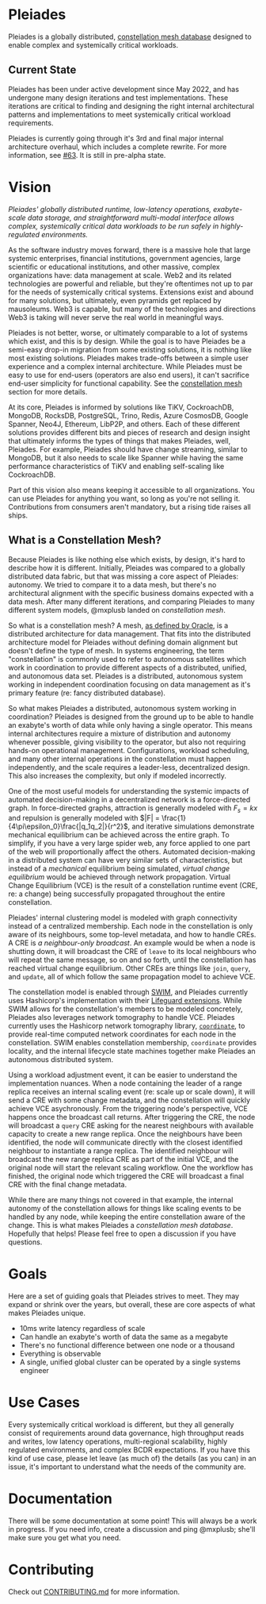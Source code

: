 # Pleiades

Pleiades is a globally distributed, [constellation mesh database](#what-is-a-constellation-mesh) designed to enable complex and systemically critical workloads.

## Current State

Pleiades has been under active development since May 2022, and has undergone many design iterations and test implementations. These iterations are critical to finding and designing the right internal architectural patterns and implementations to meet systemically critical workload requirements.

Pleiades is currently going through it's 3rd and final major internal architecture overhaul, which includes a complete rewrite. For more information, see [#63](https://github.com/mxplusb/pleiades/issues/63). It is still in pre-alpha state.

# Vision

_Pleiades' globally distributed runtime, low-latency operations, exabyte-scale data storage, and straightforward multi-modal interface allows complex, systemically critical data workloads to be run safely in highly-regulated environments._

As the software industry moves forward, there is a massive hole that large systemic enterprises, financial institutions, government agencies, large scientific or educational institutions, and other massive, complex organizations have: data management at scale. Web2 and its related technologies are powerful and reliable, but they're oftentimes not up to par for the needs of systemically critical systems. Extensions exist and abound for many solutions, but ultimately, even pyramids get replaced by mausoleums. Web3 is capable, but many of the technologies and directions Web3 is taking will never serve the real world in meaningful ways.

Pleiades is not better, worse, or ultimately comparable to a lot of systems which exist, and this is by design. While the goal is to have Pleiades be a semi-easy drop-in migration from some existing solutions, it is nothing like most existing solutions. Pleiades makes trade-offs between a simple user experience and a complex internal architecture. While Pleiades must be easy to use for end-users (operators are also end users), it can't sacrifice end-user simplicity for functional capability. See the [constellation mesh](#what-is-a-constellation-mesh) section for more details.

At its core, Pleiades is informed by solutions like TiKV, CockroachDB, MongoDB, RocksDB, PostgreSQL, Trino, Redis, Azure CosmosDB, Google Spanner, Neo4J, Ethereum, LibP2P, and others. Each of these different solutions provides different bits and pieces of research and design insight that ultimately informs the types of things that makes Pleiades, well, Pleiades. For example, Pleiades should have change streaming, similar to MongoDB, but it also needs to scale like Spanner while having the same performance characteristics of TiKV and enabling self-scaling like CockroachDB.

Part of this vision also means keeping it accessible to all organizations. You can use Pleiades for anything you want, so long as you're not selling it. Contributions from consumers aren't mandatory, but a rising tide raises all ships.

## What is a Constellation Mesh?

Because Pleiades is like nothing else which exists, by design, it's hard to describe how it is different. Initially, Pleiades was compared to a globally distributed data fabric, but that was missing a core aspect of Pleiades: autonomy. We tried to compare it to a data mesh, but there's no architectural alignment with the specific business domains expected with a data mesh. After many different iterations, and comparing Pleiades to many different system models, @mxplusb landed on _constellation mesh_.

So what is a constellation mesh? A mesh, [as defined by Oracle](https://www.oracle.com/integration/what-is-data-mesh/), is a distributed architecture for data management. That fits into the distributed architecture model for Pleiades without defining domain alignment but doesn't define the type of mesh. In systems engineering, the term "constellation" is commonly used to refer to autonomous satellites which work in coordination to provide different aspects of a distributed, unified, and autonomous data set. Pleiades is a distributed, autonomous system working in independent coordination focusing on data management as it's primary feature (re: fancy distributed database).

So what makes Pleiades a distributed, autonomous system working in coordination? Pleiades is designed from the ground up to be able to handle an exabyte's worth of data while only having a single operator. This means internal architectures require a mixture of distribution and autonomy whenever possible, giving visibility to the operator, but also not requiring hands-on operational management. Configurations, workload scheduling, and many other internal operations in the constellation must happen independently, and the scale requires a leader-less, decentralized design. This also increases
the complexity, but only if modeled incorrectly.

One of the most useful models for understanding the systemic impacts of automated decision-making in a decentralized
network is a force-directed graph. In force-directed graphs, attraction is generally modeled with $F_s = kx$ and
repulsion is generally modeled with $|F| = \frac{1}{4\pi\epsilon_0}\frac{|q_1q_2|}{r^2}$, and iterative simulations
demonstrate mechanical equilibrium can be achieved across the entire graph. To simplify, if you have a very large
spider web, any force applied to one part of the web will proportionally affect the others. Automated
decision-making in a distributed system can have very similar sets of characteristics, but instead of a _mechanical_
equilibrium being simulated, _virtual change equilibrium_ would be achieved through network propagation. Virtual
Change Equilibrium (VCE) is the result of a constellation runtime event (CRE, re: a change) being successfully propagated
throughout the entire constellation.

Pleiades' internal clustering model is modeled with graph connectivity instead of a centralized membership. Each node in the constellation is only aware of its neighbours, some top-level metadata, and how to handle CREs. A CRE is _a neighbour-only broadcast_. An example would be when a node is shutting down, it will broadcast the CRE of `leave` to its local neighbours who will repeat the same message, so on and so forth, until the constellation has reached virtual change equilibrium. Other CREs are things like `join`, `query`, and `update`, all of which follow the same propagation model to achieve VCE.

The constellation model is enabled through [SWIM](https://www.cs.cornell.edu/projects/Quicksilver/public_pdfs/SWIM.pdf), and Pleiades currently uses Hashicorp's implementation with their [Lifeguard extensions](https://arxiv.org/abs/1707.00788). While SWIM allows for the constellation's members to be modeled concretely, Pleiades also leverages network tomography to handle VCE. Pleiades currently uses the Hashicorp network tomography library, [`coordinate`](https://github.com/hashicorp/serf/tree/master/coordinate), to provide real-time computed network coordinates for each node in the constellation. SWIM enables constellation membership, `coordinate` provides locality, and the internal lifecycle state machines together make Pleiades an autonomous distributed system.

Using a workload adjustment event, it can be easier to understand the implementation nuances. When a node containing the leader of a range replica receives an internal scaling event (re: scale up or scale down), it will send a CRE with some change metadata, and the constellation will quickly achieve VCE asychronously. From the triggering node's perspective, VCE happens once the broadcast call returns. After triggering the CRE, the node will broadcast a `query` CRE asking for the nearest neighbours with available capacity to create a new range replica. Once the neighbours have been identified, the node will communicate directly with the closest identified neighbour to instantiate a range replica. The identified neighbour will broadcast the new range replica CRE as part of the initial VCE, and the original node will start the relevant scaling workflow. One the workflow has finished, the original node which triggered the CRE will broadcast a final CRE with the final change metadata.

While there are many things not covered in that example, the internal autonomy of the constellation allows for things like scaling events to be handled by any node, while keeping the entire constellation aware of the change. This is what makes Pleiades a _constellation mesh database_. Hopefully that helps! Please feel free to open a discussion if you have questions.

# Goals

Here are a set of guiding goals that Pleiades strives to meet. They may expand or shrink over the years, but overall, these are core aspects of what makes Pleiades unique.

* 10ms write latency regardless of scale
* Can handle an exabyte's worth of data the same as a megabyte
* There's no functional difference between one node or a thousand
* Everything is observable
* A single, unified global cluster can be operated by a single systems engineer

# Use Cases

Every systemically critical workload is different, but they all generally consist of requirements around data governance, high throughput reads and writes, low latency operations, multi-regional scalability, highly regulated environments, and complex BCDR expectations. If you have this kind of use
case, please let leave (as much of) the details (as you can) in an issue, it's important to understand what the needs of the community are.

# Documentation

There will be some documentation at some point! This will always be a work in progress. If you need info, create a discussion and ping @mxplusb; she'll make sure you get what you need.

# Contributing

Check out [CONTRIBUTING.md](./CONTRIBUTING.md) for more information.
